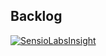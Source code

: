 Backlog
---

[![SensioLabsInsight](https://insight.sensiolabs.com/projects/57d9e08f-cb91-45ee-b8ba-8c1c157f7cbf/big.png)](https://insight.sensiolabs.com/projects/57d9e08f-cb91-45ee-b8ba-8c1c157f7cbf)
